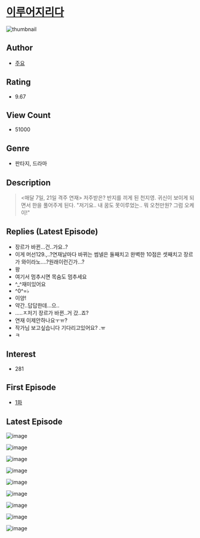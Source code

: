 # [이루어지리다](https://comic.naver.com/bestChallenge/list?titleId=759735)
![thumbnail](https://image-comic.pstatic.net/user_contents_data/challenge_comic/2021/06/15/277944/thumbnail_202x1647cdbec8b_009a_4f4f_b301_69d6b9fe2808_00003986.JPEG)

## Author
- [주요](https://comic.naver.com/artistTitle?id=277944)

## Rating
- 9.67

## View Count
- 51000

## Genre
- 판타지, 드라마

## Description
> <매달 7일, 21일 격주 연재> 저주받은? 반지를 끼게 된 천지영. 귀신이 보이게 되면서 한을 풀어주게 된다. "저기요.. 내 꿈도 못이루었는.. 뭐 오천만원? 그럼 오케이!"

## Replies (Latest Episode)
- 장르가 바뀐...건..가요..?
- 이게 머선129.,..?연재날마다 바뀌는 썸넬은 둘째치고 완벽한 10점은 셋째치고 장르가 와이라노....?원래이런긴가...?
- 왕
- 여기서 멈추시면 목숨도 멈추세요
- ^_^재미있어요
- ^0^=♭
- 이양!
- 약간..답답한데...으..
- .....ㅈ저기 장르가 바뀐..거 갔..죠?
- 연재 이제안하나요ㅜㅠ?
- 작가님 보고싶습니다 기다리고있어요? .ㅠ
- ㅋ

## Interest
- 281

## First Episode
- [1화](https://comic.naver.com/bestChallenge/detail?titleId=759735&no=1)

## Latest Episode
![image](https://image-comic.pstatic.net/user_contents_data/challenge_comic/2021/06/15/277944/upload_4121417310598739764.jpeg)

![image](https://image-comic.pstatic.net/user_contents_data/challenge_comic/2021/06/15/277944/upload_3833234402459345505.jpeg)

![image](https://image-comic.pstatic.net/user_contents_data/challenge_comic/2021/06/15/277944/upload_7219323418165260857.jpeg)

![image](https://image-comic.pstatic.net/user_contents_data/challenge_comic/2021/06/15/277944/upload_3545570085783745843.jpeg)

![image](https://image-comic.pstatic.net/user_contents_data/challenge_comic/2021/06/15/277944/upload_7233400263672082995.jpeg)

![image](https://image-comic.pstatic.net/user_contents_data/challenge_comic/2021/06/15/277944/upload_3631697241077867364.jpeg)

![image](https://image-comic.pstatic.net/user_contents_data/challenge_comic/2021/06/15/277944/upload_4050537311512966453.jpeg)

![image](https://image-comic.pstatic.net/user_contents_data/challenge_comic/2021/06/15/277944/upload_7148963276890781746.jpeg)

![image](https://image-comic.pstatic.net/user_contents_data/challenge_comic/2021/06/15/277944/upload_7149807676786500149.jpeg)

